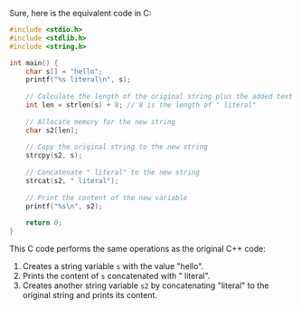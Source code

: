  Sure, here is the equivalent code in C:

```c
#include <stdio.h>
#include <stdlib.h>
#include <string.h>

int main() {
    char s[] = "hello";
    printf("%s literal\n", s);
    
    // Calculate the length of the original string plus the added text
    int len = strlen(s) + 8; // 8 is the length of " literal"
    
    // Allocate memory for the new string
    char s2[len];
    
    // Copy the original string to the new string
    strcpy(s2, s);
    
    // Concatenate " literal" to the new string
    strcat(s2, " literal");
    
    // Print the content of the new variable
    printf("%s\n", s2);
    
    return 0;
}
```

This C code performs the same operations as the original C++ code:
1. Creates a string variable `s` with the value "hello".
2. Prints the content of `s` concatenated with " literal".
3. Creates another string variable `s2` by concatenating "literal" to the original string and prints its content.
